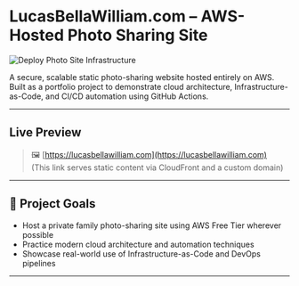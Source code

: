 # LucasBellaWilliam.com – AWS-Hosted Photo Sharing Site

![Deploy Photo Site Infrastructure](https://github.com/kmgoehring/photo-site-aws/actions/workflows/deploy.yml/badge.svg)

A secure, scalable static photo-sharing website hosted entirely on AWS.  
Built as a portfolio project to demonstrate cloud architecture, Infrastructure-as-Code, and CI/CD automation using GitHub Actions.

---

## Live Preview

> 🖼️ [https://lucasbellawilliam.com](https://lucasbellawilliam.com)  
> (This link serves static content via CloudFront and a custom domain)

---
## 🚀 Project Goals

- Host a private family photo-sharing site using AWS Free Tier wherever possible
- Practice modern cloud architecture and automation techniques
- Showcase real-world use of Infrastructure-as-Code and DevOps pipelines

---
